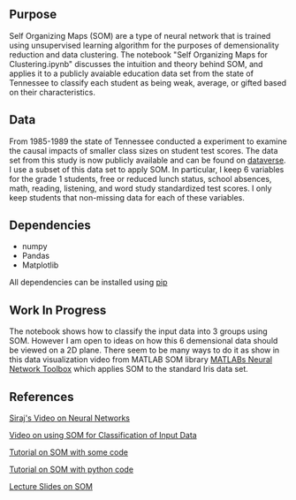 ## Purpose
Self Organizing Maps (SOM) are a type of neural network that is trained using unsupervised learning algorithm for the purposes of demensionality reduction and data clustering. The notebook "Self Organizing Maps for Clustering.ipynb" discusses the intuition and theory behind SOM, and applies it to a publicly avaiable education data set from the state of Tennessee to classify each student as being weak, average, or gifted based on their characteristics. 

## Data
From 1985-1989 the state of Tennessee conducted a experiment to examine the causal impacts of smaller class sizes on student test scores. The data set from this study is now publicly available and can be found on [dataverse](https://dataverse.harvard.edu/dataset.xhtml?persistentId=hdl:1902.1/10766). I use a subset of this data set to apply SOM. In particular, I keep 6 variables for the grade 1 students, free or reduced lunch status, school absences, math, reading, listening, and word study standardized test scores. I only keep students that non-missing data for each of these variables. 

## Dependencies
* numpy
* Pandas
* Matplotlib

All dependencies can be installed using [pip](https://pip.pypa.io/en/stable/)

## Work In Progress
The notebook shows how to classify the input data into 3 groups using SOM. However I am open to ideas on how this 6 demensional data should be viewed on a 2D plane. There seem to be many ways to do it as show in this data visualization video from MATLAB SOM library [MATLABs Neural Network Toolbox](https://www.youtube.com/watch?v=1z5wDCubvV0) which applies SOM to the standard Iris data set. 

## References
[Siraj's Video on Neural Networks](https://www.youtube.com/watch?v=ov_RkIJptwE&t=1s)

[Video on using SOM for Classification of Input Data](https://www.youtube.com/watch?v=H9H6s-x-0YE)

[Tutorial on SOM with some code](http://www.ai-junkie.com/ann/som/som1.html)

[Tutorial on SOM with python code](http://blog.yhat.com/posts/self-organizing-maps-1.html)

[Lecture Slides on SOM](http://www.cs.bham.ac.uk/~jxb/NN/l16.pdf)
